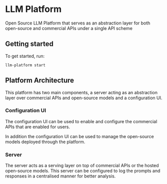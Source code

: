 # LLM Platform
Open Source LLM Platform that serves as an abstraction layer for both open-source and commercial APIs under a single API scheme

## Getting started
To get started, run:
```
llm-platform start
```

## Platform Architecture
This platform has two main components, a server acting as an abstraction layer over commercial APIs and open-source models and a configuration UI.

### Configuration UI
The configuration UI can be used to enable and configure the commercial APIs that are enabled for users.

In addition the configuration UI can be used to manage the open-source models deployed through the platform.

### Server
The server acts as a serving layer on top of commercial APIs or the hosted open-source models. This server can be configured to log the prompts and responses in a centralised manner for better analysis.
